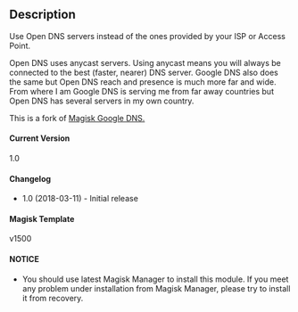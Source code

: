 ## Description
Use Open DNS servers instead of the ones provided by your ISP or Access Point.

Open DNS uses anycast servers. Using anycast means you will always be connected to the best (faster, nearer) DNS server. Google DNS also does the same but Open DNS reach and presence is much more far and wide. From where I am Google DNS is serving me from far away countries but Open DNS has several servers in my own country.

This is a fork of [Magisk Google DNS.](https://github.com/Magisk-Modules-Repo/magisk-google-dns)

#### Current Version
1.0

#### Changelog

* 1.0 (2018-03-11) - Initial release

#### Magisk Template
v1500

#### NOTICE

* You should use latest Magisk Manager to install this module. If you meet any problem under installation from Magisk Manager, please try to install it from recovery.
